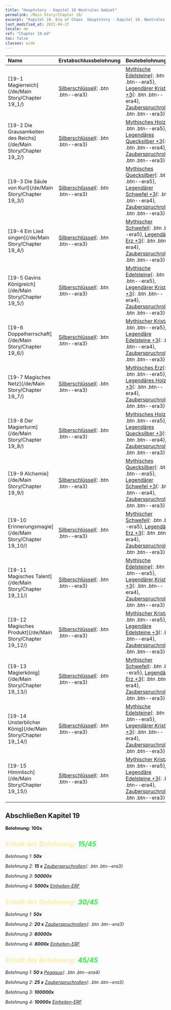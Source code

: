```yaml
---
title: "Hauptstory - Kapitel 19 Neutrales Gebiet"
permalink: /Main Story/Chapter 19/
excerpt: "Kapitel 19. Era of Chaos  Hauptstory - Kapitel 19. Neutrales Gebiet"
last_modified_at: 2021-04-27
locale: de
ref: "Chapter 19.md"
toc: false
classes: wide
---
```


  | Name |  Erstabschlussbelohnung | Beutebelohnung |
  |:------------|:------------|:------------| 
  | [19-1 Magierreich](/de/Main Story/Chapter 19_1/) | [Silberschlüssel](/ItemsDE/con_693/){: .btn .btn--era3} | [Mythische Edelsteine](/ItemsDE/mat_65/){: .btn .btn--era5}, [Legendärer Kristall +3](/ItemsDE/mat_59/){: .btn .btn--era4}, [Zauberspruchrollen](/ItemsDE/con_694/){: .btn .btn--era3} |
  | [19-2 Die Grausamkeiten des Reichs](/de/Main Story/Chapter 19_2/) | [Silberschlüssel](/ItemsDE/con_693/){: .btn .btn--era3} | [Mythisches Holz](/ItemsDE/mat_62/){: .btn .btn--era5}, [Legendäres Quecksilber +3](/ItemsDE/mat_56/){: .btn .btn--era4}, [Zauberspruchrollen](/ItemsDE/con_694/){: .btn .btn--era3} |
  | [19-3 Die Säule von Kurl](/de/Main Story/Chapter 19_3/) | [Silberschlüssel](/ItemsDE/con_693/){: .btn .btn--era3} | [Mythisches Quecksilber](/ItemsDE/mat_63/){: .btn .btn--era5}, [Legendärer Schwefel +3](/ItemsDE/mat_57/){: .btn .btn--era4}, [Zauberspruchrollen](/ItemsDE/con_694/){: .btn .btn--era3} |
  | [19-4 Ein Lied singen](/de/Main Story/Chapter 19_4/) | [Silberschlüssel](/ItemsDE/con_693/){: .btn .btn--era3} | [Mythischer Schwefel](/ItemsDE/mat_64/){: .btn .btn--era5}, [Legendäres Erz +3](/ItemsDE/mat_54/){: .btn .btn--era4}, [Zauberspruchrollen](/ItemsDE/con_694/){: .btn .btn--era3} |
  | [19-5 Gavins Königreich](/de/Main Story/Chapter 19_5/) | [Silberschlüssel](/ItemsDE/con_693/){: .btn .btn--era3} | [Mythische Edelsteine](/ItemsDE/mat_65/){: .btn .btn--era5}, [Legendärer Kristall +3](/ItemsDE/mat_59/){: .btn .btn--era4}, [Zauberspruchrollen](/ItemsDE/con_694/){: .btn .btn--era3} |
  | [19-6 Doppelherrschaft](/de/Main Story/Chapter 19_6/) | [Silberschlüssel](/ItemsDE/con_693/){: .btn .btn--era3} | [Mythischer Kristall](/ItemsDE/mat_66/){: .btn .btn--era5}, [Legendäre Edelsteine +3](/ItemsDE/mat_58/){: .btn .btn--era4}, [Zauberspruchrollen](/ItemsDE/con_694/){: .btn .btn--era3} |
  | [19-7 Magisches Netz](/de/Main Story/Chapter 19_7/) | [Silberschlüssel](/ItemsDE/con_693/){: .btn .btn--era3} | [Mythisches Erz](/ItemsDE/mat_61/){: .btn .btn--era5}, [Legendäres Holz +3](/ItemsDE/mat_55/){: .btn .btn--era4}, [Zauberspruchrollen](/ItemsDE/con_694/){: .btn .btn--era3} |
  | [19-8 Der Magierturm](/de/Main Story/Chapter 19_8/) | [Silberschlüssel](/ItemsDE/con_693/){: .btn .btn--era3} | [Mythisches Holz](/ItemsDE/mat_62/){: .btn .btn--era5}, [Legendäres Quecksilber +3](/ItemsDE/mat_56/){: .btn .btn--era4}, [Zauberspruchrollen](/ItemsDE/con_694/){: .btn .btn--era3} |
  | [19-9 Alchemie](/de/Main Story/Chapter 19_9/) | [Silberschlüssel](/ItemsDE/con_693/){: .btn .btn--era3} | [Mythisches Quecksilber](/ItemsDE/mat_63/){: .btn .btn--era5}, [Legendärer Schwefel +3](/ItemsDE/mat_57/){: .btn .btn--era4}, [Zauberspruchrollen](/ItemsDE/con_694/){: .btn .btn--era3} |
  | [19-10 Erinnerungsmagie](/de/Main Story/Chapter 19_10/) | [Silberschlüssel](/ItemsDE/con_693/){: .btn .btn--era3} | [Mythischer Schwefel](/ItemsDE/mat_64/){: .btn .btn--era5}, [Legendäres Erz +3](/ItemsDE/mat_54/){: .btn .btn--era4}, [Zauberspruchrollen](/ItemsDE/con_694/){: .btn .btn--era3} |
  | [19-11 Magisches Talent](/de/Main Story/Chapter 19_11/) | [Silberschlüssel](/ItemsDE/con_693/){: .btn .btn--era3} | [Mythische Edelsteine](/ItemsDE/mat_65/){: .btn .btn--era5}, [Legendärer Kristall +3](/ItemsDE/mat_59/){: .btn .btn--era4}, [Zauberspruchrollen](/ItemsDE/con_694/){: .btn .btn--era3} |
  | [19-12 Magisches Produkt](/de/Main Story/Chapter 19_12/) | [Silberschlüssel](/ItemsDE/con_693/){: .btn .btn--era3} | [Mythischer Kristall](/ItemsDE/mat_66/){: .btn .btn--era5}, [Legendäre Edelsteine +3](/ItemsDE/mat_58/){: .btn .btn--era4}, [Zauberspruchrollen](/ItemsDE/con_694/){: .btn .btn--era3} |
  | [19-13 Magierkönig](/de/Main Story/Chapter 19_13/) | [Silberschlüssel](/ItemsDE/con_693/){: .btn .btn--era3} | [Mythischer Schwefel](/ItemsDE/mat_64/){: .btn .btn--era5}, [Legendäres Erz +3](/ItemsDE/mat_54/){: .btn .btn--era4}, [Zauberspruchrollen](/ItemsDE/con_694/){: .btn .btn--era3} |
  | [19-14 Unsterblicher König](/de/Main Story/Chapter 19_14/) | [Silberschlüssel](/ItemsDE/con_693/){: .btn .btn--era3} | [Mythische Edelsteine](/ItemsDE/mat_65/){: .btn .btn--era5}, [Legendärer Kristall +3](/ItemsDE/mat_59/){: .btn .btn--era4}, [Zauberspruchrollen](/ItemsDE/con_694/){: .btn .btn--era3} |
  | [19-15 Himmlisch](/de/Main Story/Chapter 19_15/) | [Silberschlüssel](/ItemsDE/con_693/){: .btn .btn--era3} | [Mythischer Kristall](/ItemsDE/mat_66/){: .btn .btn--era5}, [Legendäre Edelsteine +3](/ItemsDE/mat_58/){: .btn .btn--era4}, [Zauberspruchrollen](/ItemsDE/con_694/){: .btn .btn--era3} |


## Abschließen Kapitel 19

 **Belohnung:**  **100x** <i class="fas fa-gem"/>



## <span style="color: #ffeea0">Erhalt der Belohnung: </span><span style="color: #27f73a">15/45</span>

 Belohnung 1:  **50x** <i class="fas fa-gem"/>

 Belohnung 2: **15 x** [Zauberspruchrollen](/ItemsDE/con_694/){: .btn .btn--era3}

 Belohnung 3:  **50000x** <i class="fas fa-coins"/>

 Belohnung 4:  **5000x** [Einheiten-ERF](/ItemsDE/con_902/)



## <span style="color: #ffeea0">Erhalt der Belohnung: </span><span style="color: #27f73a">30/45</span>

 Belohnung 1:  **50x** <i class="fas fa-gem"/>

 Belohnung 2: **20 x** [Zauberspruchrollen](/ItemsDE/con_694/){: .btn .btn--era3}

 Belohnung 3:  **80000x** <i class="fas fa-coins"/>

 Belohnung 4:  **8000x** [Einheiten-ERF](/ItemsDE/con_902/)



## <span style="color: #ffeea0">Erhalt der Belohnung: </span><span style="color: #27f73a">45/45</span>

 Belohnung 1: **50 x** [Pegasus](/ItemsDE/unt_202/){: .btn .btn--era4}

 Belohnung 2: **25 x** [Zauberspruchrollen](/ItemsDE/con_694/){: .btn .btn--era3}

 Belohnung 3:  **100000x** <i class="fas fa-coins"/>

 Belohnung 4:  **10000x** [Einheiten-ERF](/ItemsDE/con_902/)

